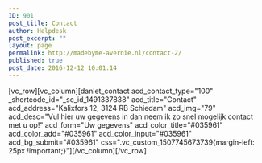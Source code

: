 ```yaml
---
ID: 901
post_title: Contact
author: Helpdesk
post_excerpt: ""
layout: page
permalink: http://madebyme-avernie.nl/contact-2/
published: true
post_date: 2016-12-12 10:01:14
---
```

[vc_row][vc_column][danlet_contact acd_contact_type="100" _shortcode_id="_sc_id_1491337838" acd_title="Contact" acd_address="Kalixfors 12, 3124 RB Schiedam" acd_img="79" acd_desc="Vul hier uw gegevens in dan neem ik zo snel mogelijk contact met u op!" acd_form="Uw gegevens" acd_color_title="#035961" acd_color_add="#035961" acd_color_input="#035961" acd_bg_submit="#035961" css=".vc_custom_1507745673739{margin-left: 25px !important;}"][/vc_column][/vc_row]